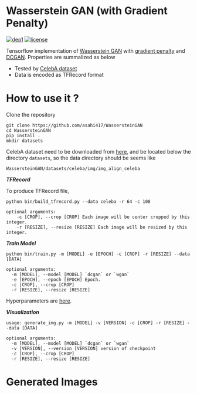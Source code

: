 # Wasserstein GAN (with Gradient Penalty) 
[![dep1](https://img.shields.io/badge/Tensorflow-1.3+-blue.svg)](https://www.tensorflow.org/)
[![license](https://img.shields.io/badge/License-MIT-brightgreen.svg)](https://github.com/asahi417/WassersteinGAN/blob/master/LICENSE)

Tensorflow implementation of [Wasserstein GAN](https://arxiv.org/pdf/1701.07875.pdf) with [gradient penalty](https://papers.nips.cc/paper/7159-improved-training-of-wasserstein-gans.pdf)
and [DCGAN](https://arxiv.org/pdf/1511.06434.pdf).
Properties are summalized as below

- Tested by [CelebA dataset](http://mmlab.ie.cuhk.edu.hk/projects/CelebA.html) 
- Data is encoded as TFRecord format


# How to use it ?
Clone the repository

```
git clone https://github.com/asahi417/WassersteinGAN
cd WassersteinGAN
pip install .
mkdir datasets
```

CelebA dataset need to be downloaded from [here](http://mmlab.ie.cuhk.edu.hk/projects/CelebA.html), and be located below the directory `datasets`, so the data directory should be seems like

```
WassersteinGAN/datasets/celeba/img/img_align_celeba
```

***TFRecord***

To produce TFRecord file, 

```
python bin/build_tfrecord.py --data celeba -r 64 -c 108

optional arguments:
    -c [CROP], --crop [CROP] Each image will be center cropped by this integer.
    -r [RESIZE], --resize [RESIZE] Each image will be resized by this integer.
``` 

***Train Model***

```
python bin/train.py -m [MODEL] -e [EPOCH] -c [CROP] -r [RESIZE] --data [DATA]

optional arguments:
  -m [MODEL], --model [MODEL] `dcgan` or `wgan`
  -e [EPOCH], --epoch [EPOCH] Epoch.
  -c [CROP], --crop [CROP]
  -r [RESIZE], --resize [RESIZE]
```

Hyperparameters are [here](./bin/hyperparameter).

***Visualization***

```
usage: generate_img.py -m [MODEL] -v [VERSION] -c [CROP] -r [RESIZE] --data [DATA]

optional arguments:
  -m [MODEL], --model [MODEL] `dcgan` or `wgan`
  -v [VERSION], --version [VERSION] version of checkpoint
  -c [CROP], --crop [CROP]
  -r [RESIZE], --resize [RESIZE]
```

# Generated Images


